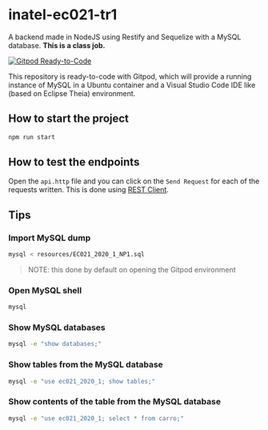 # inatel-ec021-tr1

A backend made in NodeJS using Restify and Sequelize with a MySQL database. **This is a class job.**

[![Gitpod Ready-to-Code](https://img.shields.io/badge/Gitpod-Ready--to--Code-blue?logo=gitpod)](https://gitpod.io/#https://github.com/felipecassiors/inatel-ec021-tr1)

This repository is ready-to-code with Gitpod, which will provide a running instance of MySQL in a Ubuntu container and a Visual Studio Code IDE like (based on Eclipse Theia) environment.

## How to start the project

```sh
npm run start
```

## How to test the endpoints

Open the `api.http` file and you can click on the `Send Request` for each of the requests written. This is done using [REST Client](https://marketplace.visualstudio.com/items?itemName=humao.rest-client).

## Tips

### Import MySQL dump

```sh
mysql < resources/EC021_2020_1_NP1.sql
```

> NOTE: this done by default on opening the Gitpod environment

### Open MySQL shell

```sh
mysql
```

### Show MySQL databases

```sh
mysql -e "show databases;"
```

### Show tables from the MySQL database

```sh
mysql -e "use ec021_2020_1; show tables;"
```

### Show contents of the table from the MySQL database

```sh
mysql -e "use ec021_2020_1; select * from carro;"
```

